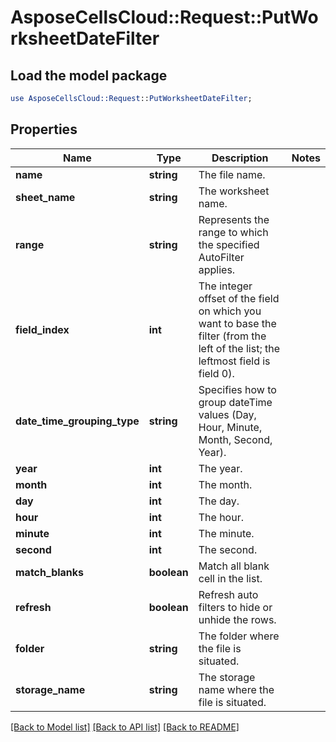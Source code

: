 # AsposeCellsCloud::Request::PutWorksheetDateFilter 

## Load the model package
```perl
use AsposeCellsCloud::Request::PutWorksheetDateFilter;
```

## Properties
Name | Type | Description | Notes
------------ | ------------- | ------------- | -------------
**name** | **string** | The file name. |
**sheet_name** | **string** | The worksheet name. |
**range** | **string** | Represents the range to which the specified AutoFilter applies. |
**field_index** | **int** | The integer offset of the field on which you want to base the filter (from the left of the list; the leftmost field is field 0). |
**date_time_grouping_type** | **string** | Specifies how to group dateTime values (Day, Hour, Minute, Month, Second, Year). |
**year** | **int** | The year. |
**month** | **int** | The month. |
**day** | **int** | The day. |
**hour** | **int** | The hour. |
**minute** | **int** | The minute. |
**second** | **int** | The second. |
**match_blanks** | **boolean** | Match all blank cell in the list. |
**refresh** | **boolean** | Refresh auto filters to hide or unhide the rows. |
**folder** | **string** | The folder where the file is situated. |
**storage_name** | **string** | The storage name where the file is situated. |  

[[Back to Model list]](../README.md#documentation-for-requests) [[Back to API list]](../README.md#documentation-for-api-endpoints) [[Back to README]](../README.md)

